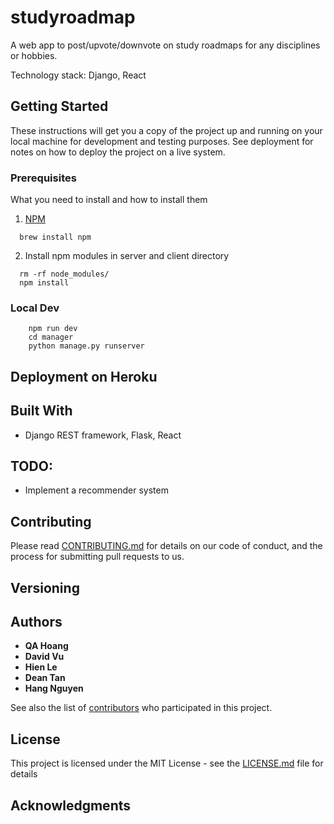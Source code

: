 # studyroadmap
A web app to post/upvote/downvote on study roadmaps for any disciplines or hobbies.

Technology stack: Django, React

## Getting Started

These instructions will get you a copy of the project up and running on your local machine for development and testing purposes. See deployment for notes on how to deploy the project on a live system.

### Prerequisites

What you need to install and how to install them

1. [NPM](#)
  ```
    brew install npm
  ```

2. Install npm modules in server and client directory
    
  ```
    rm -rf node_modules/
    npm install
  ``` 

### Local Dev

  ```
      npm run dev
      cd manager
      python manage.py runserver
  ```
    

## Deployment on Heroku


## Built With
- Django REST framework, Flask, React

## TODO:
- Implement a recommender system


## Contributing

Please read [CONTRIBUTING.md]() for details on our code of conduct, and the process for submitting pull requests to us.

## Versioning
 

## Authors

* **QA Hoang**
* **David Vu**
* **Hien Le**
* **Dean Tan**
* **Hang Nguyen**

See also the list of [contributors]() who participated in this project.

## License

This project is licensed under the MIT License - see the [LICENSE.md](LICENSE.md) file for details

## Acknowledgments
